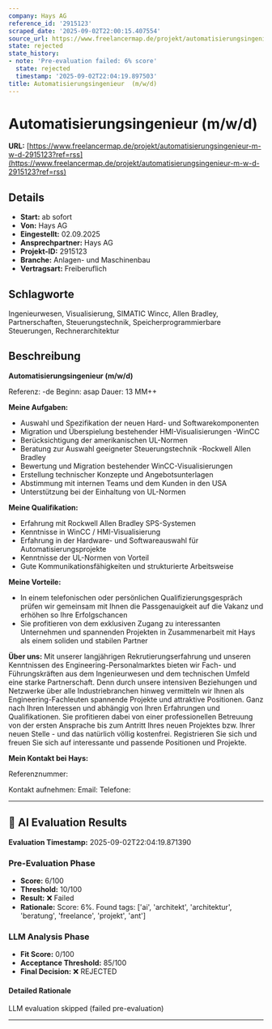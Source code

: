 ```yaml
---
company: Hays AG
reference_id: '2915123'
scraped_date: '2025-09-02T22:00:15.407554'
source_url: https://www.freelancermap.de/projekt/automatisierungsingenieur-m-w-d-2915123?ref=rss
state: rejected
state_history:
- note: 'Pre-evaluation failed: 6% score'
  state: rejected
  timestamp: '2025-09-02T22:04:19.897503'
title: Automatisierungsingenieur  (m/w/d)
---
```



# Automatisierungsingenieur  (m/w/d)
**URL:** [https://www.freelancermap.de/projekt/automatisierungsingenieur-m-w-d-2915123?ref=rss](https://www.freelancermap.de/projekt/automatisierungsingenieur-m-w-d-2915123?ref=rss)
## Details
- **Start:** ab sofort
- **Von:** Hays AG
- **Eingestellt:** 02.09.2025
- **Ansprechpartner:** Hays AG
- **Projekt-ID:** 2915123
- **Branche:** Anlagen- und Maschinenbau
- **Vertragsart:** Freiberuflich

## Schlagworte
Ingenieurwesen, Visualisierung, SIMATIC Wincc, Allen Bradley, Partnerschaften, Steuerungstechnik, Speicherprogrammierbare Steuerungen, Rechnerarchitektur

## Beschreibung
**Automatisierungsingenieur (m/w/d)**

Referenz: -de
Beginn: asap
Dauer: 13 MM++

**Meine Aufgaben:**

- Auswahl und Spezifikation der neuen Hard- und Softwarekomponenten
- Migration und Überspielung bestehender HMI-Visualisierungen -WinCC
- Berücksichtigung der amerikanischen UL-Normen
- Beratung zur Auswahl geeigneter Steuerungstechnik -Rockwell Allen Bradley
- Bewertung und Migration bestehender WinCC-Visualisierungen
- Erstellung technischer Konzepte und Angebotsunterlagen
- Abstimmung mit internen Teams und dem Kunden in den USA
- Unterstützung bei der Einhaltung von UL-Normen

**Meine Qualifikation:**

- Erfahrung mit Rockwell Allen Bradley SPS-Systemen
- Kenntnisse in WinCC / HMI-Visualisierung
- Erfahrung in der Hardware- und Softwareauswahl für Automatisierungsprojekte
- Kenntnisse der UL-Normen von Vorteil
- Gute Kommunikationsfähigkeiten und strukturierte Arbeitsweise

**Meine Vorteile:**

- In einem telefonischen oder persönlichen Qualifizierungsgespräch prüfen wir gemeinsam mit Ihnen die Passgenauigkeit auf die Vakanz und erhöhen so Ihre Erfolgschancen
- Sie profitieren von dem exklusiven Zugang zu interessanten Unternehmen und spannenden Projekten in Zusammenarbeit mit Hays als einem soliden und stabilen Partner

**Über uns:**
Mit unserer langjährigen Rekrutierungserfahrung und unseren Kenntnissen des Engineering-Personalmarktes bieten wir Fach- und Führungskräften aus dem Ingenieurwesen und dem technischen Umfeld eine starke Partnerschaft. Denn durch unsere intensiven Beziehungen und Netzwerke über alle Industriebranchen hinweg vermitteln wir Ihnen als Engineering-Fachleuten spannende Projekte und attraktive Positionen. Ganz nach Ihren Interessen und abhängig von Ihren Erfahrungen und Qualifikationen.
Sie profitieren dabei von einer professionellen Betreuung von der ersten Ansprache bis zum Antritt Ihres neuen Projektes bzw. Ihrer neuen Stelle - und das natürlich völlig kostenfrei.
Registrieren Sie sich und freuen Sie sich auf interessante und passende Positionen und Projekte.

**Mein Kontakt bei Hays:**

Referenznummer:

Kontakt aufnehmen:
Email:
Telefone:

---

## 🤖 AI Evaluation Results

**Evaluation Timestamp:** 2025-09-02T22:04:19.871390

### Pre-Evaluation Phase
- **Score:** 6/100
- **Threshold:** 10/100
- **Result:** ❌ Failed
- **Rationale:** Score: 6%. Found tags: ['ai', 'architekt', 'architektur', 'beratung', 'freelance', 'projekt', 'ant']

### LLM Analysis Phase
- **Fit Score:** 0/100
- **Acceptance Threshold:** 85/100
- **Final Decision:** ❌ REJECTED

#### Detailed Rationale
LLM evaluation skipped (failed pre-evaluation)

---
